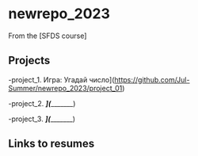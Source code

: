 # newrepo_2023

From the [SFDS course]

## Projects

-project_1. Игра: Угадай число](https://github.com/Jul-Summer/newrepo_2023/project_01)             

-project_2. _____](____________)

-project_3. _____](____________)


## Links to resumes

